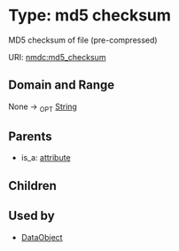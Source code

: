 
# Type: md5 checksum


MD5 checksum of file (pre-compressed)

URI: [nmdc:md5_checksum](https://microbiomedata/meta/md5_checksum)


## Domain and Range

None ->  <sub>OPT</sub> [String](types/String.md)

## Parents

 *  is_a: [attribute](attribute.md)

## Children


## Used by

 * [DataObject](DataObject.md)
